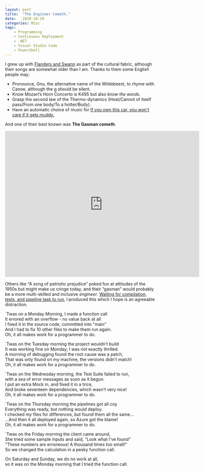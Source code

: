 ```yaml
---
layout: post
title:  "The Engineer Cometh."
date:   2020-10-29
categories: Misc
tags: 
    - Programming
    - Continuous Deployment
    - .NET
    - Visual Studio Code
    - PowerShell
---
```

I grew up with [Flanders and
Swann](https://en.wikipedia.org/wiki/Flanders_and_Swann) as part of the cultural
fabric, although their songs are somewhat older than I am. Thanks to them
some English people may:
-   Pronounce, Gnu, the alternative name of the Wildebeest, to rhyme with Canoe,
    although the g should be silent.
-   Know Mozart’s Horn Concerto is K495 but also *know the words*.
-   Grasp the second law of the Thermo-dynamics (Heat/Cannot of itself pass/From
    one body/To a hotter/Body).
-   Have an automatic choice of music for [If you own this car, you won't care
    if it gets muddy,](https://vimeo.com/326773915)

And one of their best known was **The Gasman cometh**.
<iframe width="641" height="481" src="https://www.youtube.com/embed/mOA_SUKEZRE" frameborder="0" allow="accelerometer; autoplay; clipboard-write; encrypted-media; gyroscope; picture-in-picture" allowfullscreen></iframe>

Others like “A song of patriotic prejudice” poked fun at attitudes of the 1950s but might make us cringe today,
and their “gasman” would probably be a more multi-skilled and inclusive _engineer_. [Waiting for compilation, tests, and pipeline task to run](https://xkcd.com/303/), I produced this which I hope is an agreeable distraction.


\`Twas on a Monday Morning, I made a function call  
It errored with an overflow - no value back at all  
I fixed it in the source code, committed into "main"  
And I had to fix 10 other files to make them run again.  
Oh, it all makes work for a programmer to do.

\`Twas on the Tuesday morning the project wouldn't build  
It was working fine on Monday; I was not exactly thrilled.  
A morning of debugging found the root cause was a patch,  
That was only found on my machine, the versions didn't match!  
Oh, it all makes work for a programmer to do.

\`Twas on the Wednesday morning, the Test Suite failed to run,  
with a sea of error messages as soon as it begun.  
I put an extra Mock in, and fixed it in a trice,  
And broke seventeen dependencies, which wasn't very nice!  
Oh, it all makes work for a programmer to do.

\`Twas on the Thursday morning the pipelines got all coy  
Everything was ready, but nothing would deploy.  
I checked my files for differences, but found them all the same…  
…And then it all deployed again, so Azure got the blame!   
Oh, it all makes work for a programmer to do.

\`Twas on the Friday morning the client came around,  
She tried some sample inputs and said, "Look what I've found"  
"These numbers are erroneous! A thousand times too small!"  
So we changed the calculation in a pesky function call.

On Saturday and Sunday, we do no work at all,  
so it was on the Monday morning that I tried the function call.
